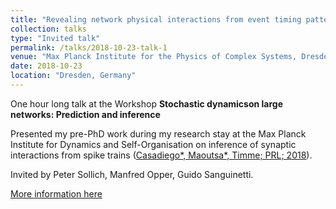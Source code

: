 ```yaml
---
title: "Revealing network physical interactions from event timing patterns: A model-free approach"
collection: talks
type: "Invited talk"
permalink: /talks/2018-10-23-talk-1
venue: "Max Planck Institute for the Physics of Complex Systems, Dresden"
date: 2018-10-23
location: "Dresden, Germany"
---
```


One hour long talk at the Workshop **Stochastic dynamicson large networks: Prediction and inference**

Presented my pre-PhD work during my research stay at the Max Planck Institute for Dynamics and Self-Organisation on inference of synaptic interactions from spike trains ([Casadiego\*, Maoutsa\*, Timme; PRL; 2018](https://drive.google.com/file/d/1QAjTnnOx4pykA_7WAnuApRMgdmWtGrIR/view)).

Invited by Peter Sollich, Manfred Opper, Guido Sanguinetti.

[More information here](https://www.pks.mpg.de/stochastic-dynamics-on-large-networks-prediction-and-inference/scientific-program)

